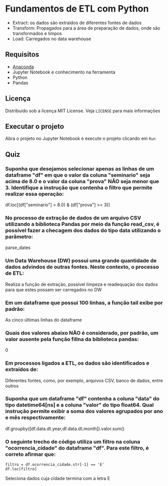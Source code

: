 # Fundamentos de ETL com Python
- Extract: os dados são extraídos de diferentes fontes de dados
- Transform: Propagados para a área de preparação de dados, onde são transformados e limpos
- Load: Carregados no data warehouse

## Requisitos
- [Anaconda](https://www.anaconda.com/products/individual)
- Jupyter Notebook e conhecimento na ferramenta
- Python
- Pandas

## Licença
Distribuido sob a licença MIT License. Veja `LICENSE` para mais informações

## Executar o projeto
Abra o projeto no Jupyter Notebook e execute o projeto clicando em `Run`

## Quiz
### Suponha que desejamos selecionar apenas as linhas de um dataframe "df" em que o valor da coluna "seminario" seja acima de 8.0 e o valor da coluna "prova" NÃO seja menor que 3. Identifique a instrução que contenha o filtro que permite realizar essa operação:
df.loc[(df["seminario"] > 8.0) & (df["prova"] >= 3)]

### No processo de extração de dados de um arquivo CSV utilizando a biblioteca Pandas por meio da função read_csv, é possível fazer a checagem dos dados do tipo data utilizando o parâmetro:
parse_dates

### Um Data Warehouse (DW) possui uma grande quantidade de dados advindos de outras fontes. Neste contexto, o processo de ETL:
Realiza a função de extração, possível limpeza e readequação dos dados para que estes possam ser carregados no DW

### Em um dataframe que possui 100 linhas, a função tail exibe por padrão:
As cinco últimas linhas do dataframe

### Quais dos valores abaixo NÃO é considerado, por padrão, um valor ausente pela função fillna da biblioteca pandas:
0

### Em processos ligados a ETL, os dados são identificados e extraídos de:
Diferentes fontes, como, por exemplo, arquivos CSV, banco de dados, entre outros

### Suponha que um dataframe "df" contenha a coluna "data" do tipo datetime64[ns] e a coluna "valor" do tipo float64. Qual instrução permite exibir a soma dos valores agrupados por ano e mês respectivamente:
df.groupby([df.data.dt.year,df.data.dt.month]).valor.sum()

### O seguinte trecho de código utiliza um filtro na coluna "ocorrencia_cidade" do dataframe "df". Para este filtro, é correto afirmar que:
```
filtro = df.ocorrencia_cidade.str[-1] == 'E'
df.loc[filtro]
```

Seleciona dados cuja cidade termina com a letra E
